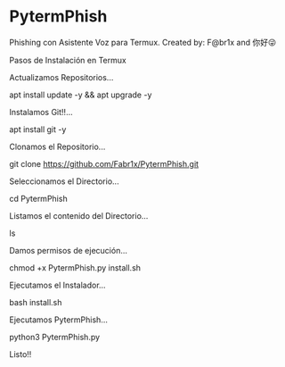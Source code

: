 # PytermPhish
Phishing con Asistente Voz para Termux.
Created by: F@br1x and 你好😜

Pasos de Instalación en Termux

Actualizamos Repositorios...

apt install update -y && apt upgrade -y

Instalamos Git!!...

apt install git -y

Clonamos el Repositorio...

git clone https://github.com/Fabr1x/PytermPhish.git

Seleccionamos el Directorio...

cd PytermPhish 

Listamos el contenido del Directorio...

ls

Damos permisos de ejecución...

chmod +x PytermPhish.py install.sh

Ejecutamos el Instalador...

bash install.sh

Ejecutamos PytermPhish...

python3 PytermPhish.py

Listo!!
